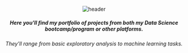 <div align="center">

![header](https://capsule-render.vercel.app/api?type=venom&color=timeGradient&height=300&section=header&text=Welcome%20to%20my%20projects%20page&fontSize=60&animation=fadeIn&fontColor=4E4A49)

  
##### Here you'll find my portfolio of projects from both my Data Science bootcamp/program or other platforms. 

###### They'll range from basic exploratory analysis to machine learning tasks.
</div>
